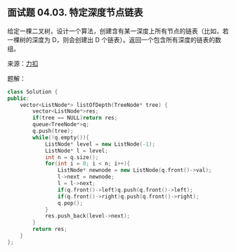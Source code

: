 ## 面试题 04.03. 特定深度节点链表
给定一棵二叉树，设计一个算法，创建含有某一深度上所有节点的链表（比如，若一棵树的深度为 D，则会创建出 D 个链表）。返回一个包含所有深度的链表的数组。

来源：[力扣](https://leetcode-cn.com/problems/list-of-depth-lcci/)

题解：
```C++
class Solution {
public:
    vector<ListNode*> listOfDepth(TreeNode* tree) {
        vector<ListNode*>res;
        if(tree == NULL)return res;
        queue<TreeNode*>q;
        q.push(tree);
        while(!q.empty()){
            ListNode* level = new ListNode(-1);
            ListNode* l = level;
            int n = q.size();
            for(int i = 0; i < n; i++){
                ListNode* newnode = new ListNode(q.front()->val);
                l->next = newnode;
                l = l->next;
                if(q.front()->left)q.push(q.front()->left);
                if(q.front()->right)q.push(q.front()->right);
                q.pop();
            }
            res.push_back(level->next);
        }
        return res;
    }
};
```
